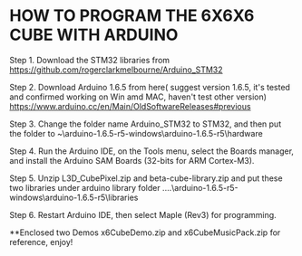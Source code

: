 # HOW TO PROGRAM THE 6X6X6 CUBE WITH ARDUINO

Step 1.       Download the STM32 libraries from  https://github.com/rogerclarkmelbourne/Arduino_STM32

Step 2.        Download Arduino 1.6.5 from here( suggest version 1.6.5, it's tested and confirmed working on Win amd MAC, haven't test other version) https://www.arduino.cc/en/Main/OldSoftwareReleases#previous

Step 3.       Change the folder name Arduino_STM32 to STM32, and then put the folder to ~\arduino-1.6.5-r5-windows\arduino-1.6.5-r5\hardware

Step 4.        Run the Arduino IDE, on the Tools menu, select the Boards manager, and install the Arduino SAM Boards (32-bits for ARM Cortex-M3).

Step 5. 	  Unzip L3D_CubePixel.zip and beta-cube-library.zip and put these two libraries under arduino library folder  ..\..\arduino-1.6.5-r5-windows\arduino-1.6.5-r5\libraries

Step 6.        Restart Arduino IDE, then select Maple (Rev3) for programming.

**Enclosed two Demos x6CubeDemo.zip and x6CubeMusicPack.zip for reference, enjoy!
